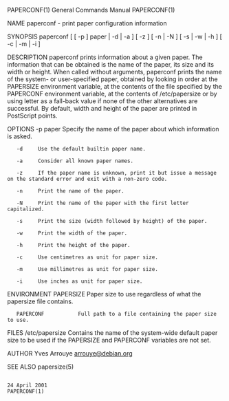 PAPERCONF(1)                                                                             General Commands Manual                                                                             PAPERCONF(1)

NAME
       paperconf - print paper configuration information

SYNOPSIS
       paperconf [ [ -p ] paper | -d | -a ] [ -z ] [ -n | -N ] [ -s | -w | -h ] [ -c | -m | -i ]

DESCRIPTION
       paperconf  prints  information  about  a  given paper.  The information that can be obtained is the name of the paper, its size and its width or height.  When called without arguments, paperconf
       prints the name of the system- or user-specified paper, obtained by looking in order at the PAPERSIZE environment variable, at the contents of the file specified  by  the  PAPERCONF  environment
       variable,  at  the  contents of /etc/papersize or by using letter as a fall-back value if none of the other alternatives are successful.  By default, width and height of the paper are printed in
       PostScript points.

OPTIONS
       -p paper
              Specify the name of the paper about which information is asked.

       -d     Use the default builtin paper name.

       -a     Consider all known paper names.

       -z     If the paper name is unknown, print it but issue a message on the standard error and exit with a non-zero code.

       -n     Print the name of the paper.

       -N     Print the name of the paper with the first letter capitalized.

       -s     Print the size (width followed by height) of the paper.

       -w     Print the width of the paper.

       -h     Print the height of the paper.

       -c     Use centimetres as unit for paper size.

       -m     Use millimetres as unit for paper size.

       -i     Use inches as unit for paper size.

ENVIRONMENT
       PAPERSIZE           Paper size to use regardless of what the papersize file contains.

       PAPERCONF           Full path to a file containing the paper size to use.

FILES
       /etc/papersize      Contains the name of the system-wide default paper size to be used if the PAPERSIZE and PAPERCONF variables are not set.

AUTHOR
       Yves Arrouye <arrouye@debian.org>

SEE ALSO
       papersize(5)

                                                                                              24 April 2001                                                                                  PAPERCONF(1)
